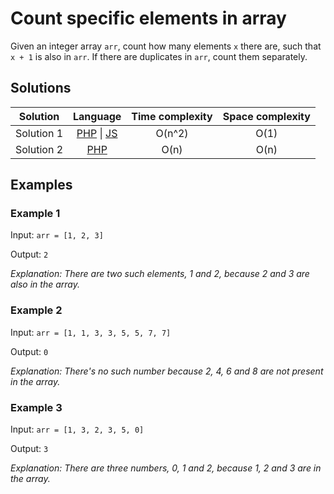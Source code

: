 # Count specific elements in array

Given an integer array `arr`, count how many elements `x` there are, such
that `x + 1` is also in `arr`. If there are duplicates in `arr`, count them
separately.

## Solutions

| Solution   | Language                   | Time complexity | Space complexity |
|:----------:|:--------------------------:|:---------------:|:----------------:|
| Solution 1 | [PHP][PHP-1] \| [JS][JS-1] | O(n^2)          | O(1)             |
| Solution 2 | [PHP][PHP-2]               | O(n)            | O(n)             |

## Examples

### Example 1

Input: `arr = [1, 2, 3]`

Output: `2`

*Explanation: There are two such elements, 1 and 2, because 2 and 3 are also in
the array.*

### Example 2

Input: `arr = [1, 1, 3, 3, 5, 5, 7, 7]`

Output: `0`

*Explanation: There's no such number because 2, 4, 6 and 8 are not present in
the array.*

### Example 3

Input: `arr = [1, 3, 2, 3, 5, 0]`

Output: `3`

*Explanation: There are three numbers, 0, 1 and 2, because 1, 2 and 3 are in the
array.*

[PHP-1]: ../solutions/CountSpecificElementsInArray-1.php

[PHP-2]: ../solutions/CountSpecificElementsInArray-2.php

[JS-1]: ../solutions/CountSpecificElementsInArray-1.js